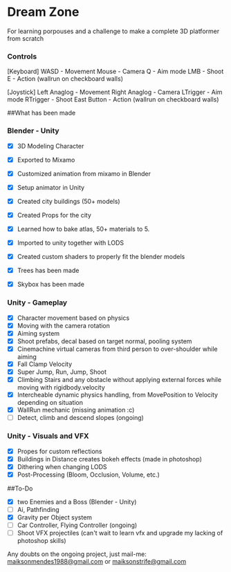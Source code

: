 # Dream Zone
For learning porpouses and a challenge to make a complete 3D platformer from scratch

### Controls
[Keyboard]
WASD - Movement
Mouse - Camera
Q - Aim mode
LMB - Shoot
E - Action (wallrun on checkboard walls)

[Joystick]
Left Anaglog - Movement
Right Anaglog - Camera
LTrigger - Aim mode
RTrigger - Shoot
East Button - Action (wallrun on checkboard walls)

##What has been made

### Blender - Unity
- [x] 3D Modeling Character
- [x] Exported to Mixamo
- [x] Customized animation from mixamo in Blender
- [x] Setup animator in Unity
- [x] Created city buildings (50+ models)
- [x] Created Props for the city
- [x] Learned how to bake atlas, 50+ materials to 5.
- [x] Imported to unity together with LODS
- [x] Created custom shaders to properly fit the blender models
- [x] Trees has been made
- [x] Skybox has been made


### Unity - Gameplay

- [x] Character movement based on physics
- [x] Moving with the camera rotation
- [x] Aiming system
- [x] Shoot prefabs, decal based on target normal, pooling system
- [x] Cinemachine virtual cameras from third person to over-shoulder while aiming
- [x] Fall Clamp Velocity
- [x] Super Jump, Run, Jump, Shoot
- [x] Climbing Stairs and any obstacle without applying external forces while moving with rigidbody.velocity
- [x] Intercheable dynamic physics handling, from MovePosition to Velocity depending on situation
- [x] WallRun mechanic (missing animation :c)
- [ ] Detect, climb and descend slopes (ongoing)

### Unity - Visuals and VFX
- [x] Propes for custom reflections
- [x] Buildings in Distance creates bokeh effects (made in photoshop)
- [x] Dithering when changing LODS
- [x] Post-Processing (Bloom, Occlusion, Volume, etc.)

##To-Do
- [x] two Enemies and a Boss (Blender - Unity)
- [ ] Ai, Pathfinding
- [x] Gravity per Object system
- [ ] Car Controller, Flying Controller (ongoing)
- [ ] Shoot VFX projectiles (can't wait to learn vfx and upgrade my lacking of photoshop skills)

 Any doubts on the ongoing project, just mail-me: maiksonmendes1988@gmail.com or maiksonstrife@gmail.com
